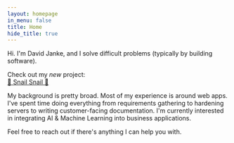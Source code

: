 ```yaml
---
layout: homepage
in_menu: false
title: Home
hide_title: true
---
```


Hi. I'm David Janke, and I solve difficult problems (typically by building software).

Check out my _new_ project:  
[🐌 Snail Snail 🐌](https://snailsnail.tech)

My background is pretty broad. Most of my experience is around web apps. I've spent time doing everything from requirements gathering to hardening servers to writing customer-facing documentation. I'm currently interested in integrating AI & Machine Learning into business applications.

Feel free to reach out if there's anything I can help you with.
